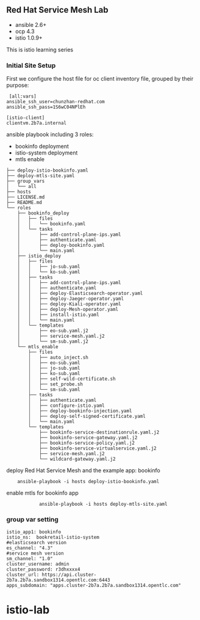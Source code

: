 Red Hat Service Mesh Lab 
-----------------------------------------------------------------------------

- ansible 2.6+
- ocp 4.3
- istio 1.0.9+

This is istio learning series

### Initial Site Setup

First we configure the host file for oc client 
inventory file, grouped by their purpose:
```
 [all:vars]
ansible_ssh_user=chunzhan-redhat.com
ansible_ssh_pass=1S6wC04NPlEh

[istio-client]
clientvm.2b7a.internal

```
ansible playbook including 3 roles:
- bookinfo deployment
- istio-system deployment
- mtls enable

```
├── deploy-istio-bookinfo.yaml
├── deploy-mtls-site.yaml
├── group_vars
│   └── all
├── hosts
├── LICENSE.md
├── README.md
└── roles
    ├── bookinfo_deploy
    │   ├── files
    │   │   └── bookinfo.yaml
    │   └── tasks
    │       ├── add-control-plane-ips.yaml
    │       ├── authenticate.yaml
    │       ├── deploy-bookinfo.yaml
    │       └── main.yaml
    ├── istio_deploy
    │   ├── files
    │   │   ├── jo-sub.yaml
    │   │   └── ko-sub.yaml
    │   ├── tasks
    │   │   ├── add-control-plane-ips.yaml
    │   │   ├── authenticate.yaml
    │   │   ├── deploy-Elasticsearch-operator.yaml
    │   │   ├── deploy-Jaeger-operator.yaml
    │   │   ├── deploy-Kiali-operator.yaml
    │   │   ├── deploy-Mesh-operator.yaml
    │   │   ├── install-istio.yaml
    │   │   └── main.yaml
    │   └── templates
    │       ├── eo-sub.yaml.j2
    │       ├── service-mesh.yaml.j2
    │       └── sm-sub.yaml.j2
    └── mtls_enable
        ├── files
        │   ├── auto_inject.sh
        │   ├── eo-sub.yaml
        │   ├── jo-sub.yaml
        │   ├── ko-sub.yaml
        │   ├── self-wild-certificate.sh
        │   ├── set_probe.sh
        │   └── sm-sub.yaml
        ├── tasks
        │   ├── authenticate.yaml
        │   ├── configure-istio.yaml
        │   ├── deploy-bookinfo-injection.yaml
        │   ├── deploy-self-signed-certificate.yaml
        │   └── main.yaml
        └── templates
            ├── bookinfo-service-destinationrule.yaml.j2
            ├── bookinfo-service-gateway.yaml.j2
            ├── bookinfo-service-policy.yaml.j2
            ├── bookinfo-service-virtualservice.yaml.j2
            ├── service-mesh.yaml.j2
            └── wildcard-gateway.yaml.j2
```
deploy Red Hat Service Mesh and the example app: bookinfo 

		ansible-playbook -i hosts deploy-istio-bookinfo.yaml

enable mtls for bookinfo app

                ansible-playbook -i hosts deploy-mtls-site.yaml

### group var setting 

```
istio_app1: bookinfo
istio_ns:  bookretail-istio-system
#elasticsearch version
es_channel: "4.3"
#service mesh version
sm_channel: "1.0"
cluster_username: admin
cluster_password: r3dhxxxx4
cluster_url: https://api.cluster-2b7a.2b7a.sandbox1314.opentlc.com:6443
apps_subdomain: "apps.cluster-2b7a.2b7a.sandbox1314.opentlc.com"

```
# istio-lab
